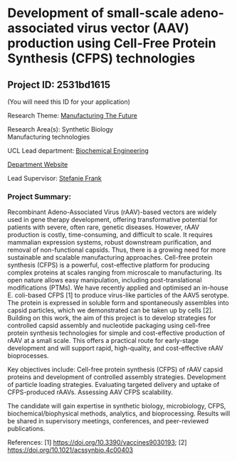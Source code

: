 # Development of small-scale adeno-associated virus vector (AAV) production using Cell-Free Protein Synthesis (CFPS) technologies

## Project ID: **2531bd1615**
(You will need this ID for your application)

Research Theme: [Manufacturing The Future](../themes/manufacturing-the-future.md)

Research Area(s):
Synthetic Biology<br />Manufacturing technologies

UCL Lead department: [Biochemical Engineering](../departments/biochemical-engineering.md)

[Department Website](https://www.ucl.ac.uk/biochemical-engineering)

Lead Supervisor: [Stefanie Frank](https://profiles.ucl.ac.uk/60577)

### Project Summary:

Recombinant Adeno-Associated Virus (rAAV)-based vectors are widely used in gene therapy development, offering transformative potential for patients with severe, often rare, genetic diseases. However, rAAV production is costly, time-consuming, and difficult to scale. It requires mammalian expression systems, robust downstream purification, and removal of non-functional capsids. Thus, there is a growing need for more sustainable and scalable manufacturing approaches.
Cell-free protein synthesis (CFPS) is a powerful, cost-effective platform for producing complex proteins at scales ranging from microscale to manufacturing. Its open nature allows easy manipulation, including post-translational modifications (PTMs). We have recently applied and optimised an in-house E. coli-based CFPS [1] to produce virus-like particles of the AAV5 serotype. The protein is expressed in soluble form and spontaneously assembles into capsid particles, which we demonstrated can be taken up by cells [2]. 
Building on this work, the aim of this project is to develop strategies for controlled capsid assembly and nucleotide packaging using cell-free protein synthesis technologies for simple and cost-effective production of rAAV at a small scale. This offers a practical route for early-stage development and will support rapid, high-quality, and cost-effective rAAV bioprocesses.

Key objectives include:
Cell-free protein synthesis (CFPS) of rAAV capsid proteins and development of controlled assembly strategies.
Development of particle loading strategies.
Evaluating targeted delivery and uptake of CFPS-produced rAAVs.
Assessing AAV CFPS scalability.

The candidate will gain expertise in synthetic biology, microbiology, CFPS, biochemical/biophysical methods, analytics, and bioprocessing. Results will be shared in supervisory meetings, conferences, and peer-reviewed publications.

References: [1] https://doi.org/10.3390/vaccines9030193; [2] https://doi.org/10.1021/acssynbio.4c00403
